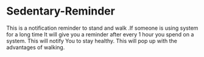 # Sedentary-Reminder
This is a notification reminder to stand and walk .If someone is using system for a long time
It will give you a reminder after every 1 hour you spend on a system.
This will notify You to stay healthy.
This will pop up with the advantages of walking.
